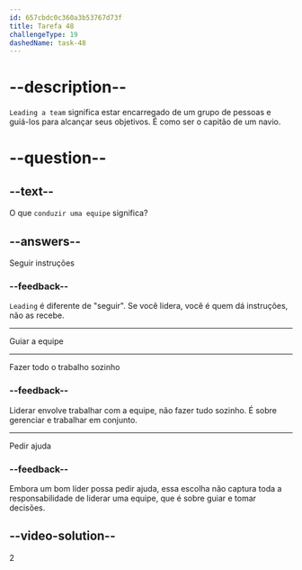 ```yaml
---
id: 657cbdc0c360a3b53767d73f
title: Tarefa 48
challengeType: 19
dashedName: task-48
---
```


# --description--

`Leading a team` significa estar encarregado de um grupo de pessoas e guiá-los para alcançar seus objetivos. É como ser o capitão de um navio.

# --question--

## --text--

O que `conduzir uma equipe` significa?

## --answers--

Seguir instruções

### --feedback--

`Leading` é diferente de "seguir". Se você lidera, você é quem dá instruções, não as recebe.

---

Guiar a equipe

---

Fazer todo o trabalho sozinho

### --feedback--

Liderar envolve trabalhar com a equipe, não fazer tudo sozinho. É sobre gerenciar e trabalhar em conjunto.

---

Pedir ajuda

### --feedback--

Embora um bom líder possa pedir ajuda, essa escolha não captura toda a responsabilidade de liderar uma equipe, que é sobre guiar e tomar decisões.

## --video-solution--

2
